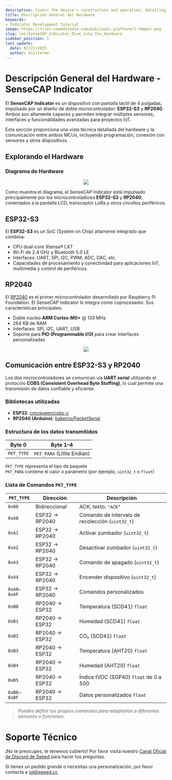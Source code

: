 ```yaml
---
description: Covers the device's construction and operation, detailing how each component contributes to the SenseCAP Indicator's overall functionality.
title: Descripción General del Hardware
keywords:
- Indicator Development Tutorial
image: https://files.seeedstudio.com/wiki/wiki-platform/S-tempor.png
slug: /es/SenseCAP_Indicator_Dive_into_the_Hardware
sidebar_position: 1
last_update:
  date: 07/22/2025
  author: Guillermo
---
```

# **Descripción General del Hardware - SenseCAP Indicator**

El **SenseCAP Indicator** es un dispositivo con pantalla táctil de 4 pulgadas, impulsado por un diseño de doble microcontrolador: **ESP32-S3** y **RP2040**. Ambos son altamente capaces y permiten integrar múltiples sensores, interfaces y funcionalidades avanzadas para proyectos IoT.

Esta sección proporciona una vista técnica detallada del hardware y la comunicación entre ambos MCUs, incluyendo programación, conexión con sensores y otros dispositivos.

## **Explorando el Hardware**

### **Diagrama de Hardware**

<div align="center"><img width={800} src="https://files.seeedstudio.com/wiki/SenseCAP/SenseCAP_Indicator/SenseCAP_Indicator_6.png"/></div>

Como muestra el diagrama, el SenseCAP Indicator está impulsado principalmente por los microcontroladores **ESP32-S3** y **RP2040**, conectados a la pantalla LCD, transceptor LoRa y otros circuitos periféricos.

## **ESP32-S3**

El **ESP32-S3** es un SoC (System on Chip) altamente integrado que combina:

- CPU dual-core Xtensa® LX7
- Wi-Fi de 2.4 GHz y Bluetooth 5.0 LE
- Interfaces: UART, SPI, I2C, PWM, ADC, DAC, etc.
- Capacidades de procesamiento y conectividad para aplicaciones IoT, multimedia y control de periféricos.

## **RP2040**

El [RP2040](https://www.seeedstudio.com/Raspberry-Pi-Pico-p-4832.html?) es el primer microcontrolador desarrollado por Raspberry Pi Foundation. El SenseCAP Indicator lo integra como coprocesador. Sus características principales:

- Doble núcleo **ARM Cortex-M0+** @ 133 MHz
- 264 KB de RAM
- Interfaces: SPI, I2C, UART, USB
- Soporte para **PIO (Programmable I/O)** para crear interfaces personalizadas

<div align="center"><img width={800} src="https://files.seeedstudio.com/wiki/SenseCAP/SenseCAP_Indicator/rppinout.png"/></div>

## **Comunicación entre ESP32-S3 y RP2040**

Los dos microcontroladores se comunican vía **UART serial** utilizando el protocolo **COBS (Consistent Overhead Byte Stuffing)**, lo cual permite una transmisión de datos confiable y eficiente.

### Bibliotecas utilizadas

- **ESP32**: [cmcqueen/cobs-c](https://github.com/cmcqueen/cobs-c)
- **RP2040 (Arduino)**: [bakercp/PacketSerial](https://github.com/bakercp/PacketSerial)

### Estructura de los datos transmitidos

| Byte 0   | Byte 1–4              |
|----------|------------------------|
| `PKT_TYPE` | `PKT_PARA` (Little Endian) |

`PKT_TYPE` representa el tipo de paquete  
`PKT_PARA` contiene el valor o parámetro (por ejemplo, `uint32_t` o `float`)

### **Lista de Comandos `PKT_TYPE`**

| `PKT_TYPE` | Dirección | Descripción |  
|------------|-----------|-------------|
| `0x00`     | Bidireccional | ACK, texto: `"ACK"` |
| `0xA0`     | ESP32 → RP2040 | Comando de intervalo de recolección (`uint32_t`) |
| `0xA1`     | ESP32 → RP2040 | Activar zumbador (`uint32_t`) |
| `0xA2`     | ESP32 → RP2040 | Desactivar zumbador (`uint32_t`) |
| `0xA3`     | ESP32 → RP2040 | Comando de apagado (`uint32_t`) |
| `0xA4`     | ESP32 → RP2040 | Encender dispositivo (`uint32_t`) |
| `0xA0–0xAF` | ESP32 → RP2040 | Comandos personalizados |
| `0xB0`     | RP2040 → ESP32 | Temperatura (SCD41) `float` |
| `0xB1`     | RP2040 → ESP32 | Humedad (SCD41) `float` |
| `0xB2`     | RP2040 → ESP32 | CO₂ (SCD41) `float` |
| `0xB3`     | RP2040 → ESP32 | Temperatura (AHT20) `float` |
| `0xB4`     | RP2040 → ESP32 | Humedad (AHT20) `float` |
| `0xB5`     | RP2040 → ESP32 | Índice tVOC (SGP40) `float` de 0 a 500 |
| `0xB6–0xBF`| RP2040 → ESP32 | Datos personalizados `float` |

> *Puedes definir tus propios comandos para adaptarlos a diferentes sensores o funciones.*

# **Soporte Técnico**

¡No te preocupes, te tenemos cubierto! Por favor visita nuestro [Canal Oficial de Discord de Seeed](https://discord.com/invite/QqMgVwHT3X) para hacer tus preguntas.

Si tienes un pedido grande o necesitas una personalización, por favor contacta a iot@seeed.cc

<div class="button_tech_support_container">
<a href="https://discord.com/invite/QqMgVwHT3X" class="button_tech_support_sensecap"></a>
<a href="https://support.sensecapmx.com/portal/en/home" class="button_tech_support_sensecap3"></a>
</div>

<div class="button_tech_support_container">
<a href="mailto:support@sensecapmx.com" class="button_tech_support_sensecap2"></a>
<a href="https://github.com/Seeed-Studio/wiki-documents/discussions/69" class="button_discussion"></a>
</div>
